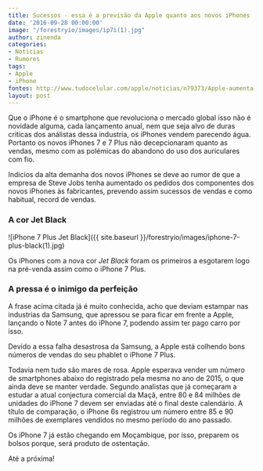 ```yaml
---
title: Sucessos - essa é a previsão da Apple quanto aos novos iPhones
date: '2016-09-28 00:00:00'
image: "/forestryio/images/ip7i(1).jpg"
author: zinenda
categories:
- Noticias
- Rumores
tags:
- Apple
- iPhone
fontes: http://www.tudocelular.com/apple/noticias/n79373/Apple-aumenta-o-pedido-de-pecas-do-iPhone-7.html
layout: post
---
```

Que o iPhone é o smartphone que revoluciona o mercado global isso não é novidade alguma, cada lançamento anual, nem que seja alvo de duras criticas dos análistas dessa industria, os iPhones vendem parecendo água.
Portanto os novos iPhones 7 e 7 Plus não decepcionaram quanto as vendas, mesmo com as polémicas do abandono do uso dos auriculares com fio.

Indicios da alta demanha dos novos iPhones se deve ao rumor de que a empresa de Steve Jobs tenha aumentado os pedidos dos componentes dos novos iPhones às fabricantes, prevendo assim sucessos de vendas e como habitual, record de vendas.

###  A cor Jet Black

![iPhone 7 Plus Jet Black]({{ site.baseurl }}/forestryio/images/iphone-7-plus-black(1).jpg)

Os iPhones com a nova cor *Jet Black* foram os primeiros a esgotarem logo na pré-venda assim como o iPhone 7 Plus.

###  A pressa é o inimigo da perfeição

A frase acima citada já é muito conhecida, acho que deviam estampar nas industrias da Samsung, que apressou se para ficar em frente a Apple, lançando o Note 7 antes do iPhone 7, podendo assim ter pago carro por isso.

Devido a essa falha desastrosa da Samsung, a Apple está colhendo bons números de vendas do seu phablet o iPhone 7 Plus.

Todavia nem tudo são mares de rosa. Apple esperava vender um número de smartphones abaixo do registrado pela mesma no ano de 2015, o que ainda deve se manter verdade. Segundo analistas que já começaram a estudar a atual conjectura comercial da Maçã, entre 80 e 84 milhões de unidades do iPhone 7 devem ser enviadas até o final deste calendário. A título de comparação, o iPhone 6s registrou um número entre 85 e 90 milhões de exemplares vendidos no mesmo período do ano passado.

Os iPhone 7 já estão chegando em Moçambique, por isso, preparem os bolsos porque, será produto de ostentação.

Até a próxima!